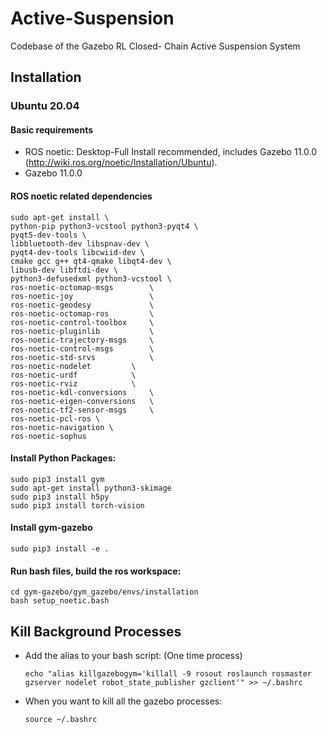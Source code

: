 # Active-Suspension
Codebase of the Gazebo RL Closed- Chain Active Suspension System

## Installation

### Ubuntu 20.04

#### Basic requirements
- ROS noetic: Desktop-Full Install recommended, includes Gazebo 11.0.0 (http://wiki.ros.org/noetic/Installation/Ubuntu).
- Gazebo 11.0.0

#### ROS noetic related dependencies
```
sudo apt-get install \
python-pip python3-vcstool python3-pyqt4 \
pyqt5-dev-tools \
libbluetooth-dev libspnav-dev \
pyqt4-dev-tools libcwiid-dev \
cmake gcc g++ qt4-qmake libqt4-dev \
libusb-dev libftdi-dev \
python3-defusedxml python3-vcstool \
ros-noetic-octomap-msgs        \
ros-noetic-joy                 \
ros-noetic-geodesy             \
ros-noetic-octomap-ros         \
ros-noetic-control-toolbox     \
ros-noetic-pluginlib	       \
ros-noetic-trajectory-msgs     \
ros-noetic-control-msgs	       \
ros-noetic-std-srvs 	       \
ros-noetic-nodelet	       \
ros-noetic-urdf		       \
ros-noetic-rviz		       \
ros-noetic-kdl-conversions     \
ros-noetic-eigen-conversions   \
ros-noetic-tf2-sensor-msgs     \
ros-noetic-pcl-ros \
ros-noetic-navigation \
ros-noetic-sophus
```

#### Install Python Packages:
```
sudo pip3 install gym
sudo apt-get install python3-skimage
sudo pip3 install h5py
sudo pip3 install torch-vision
```

#### Install gym-gazebo
```
sudo pip3 install -e .

```
#### Run bash files, build the ros workspace:
```
cd gym-gazebo/gym_gazebo/envs/installation
bash setup_noetic.bash
```
## Kill Background Processes

* Add the alias to your bash script: (One time process)

      echo "alias killgazebogym='killall -9 rosout roslaunch rosmaster gzserver nodelet robot_state_publisher gzclient'" >> ~/.bashrc
      
* When you want to kill all the gazebo processes:

      source ~/.bashrc
   
